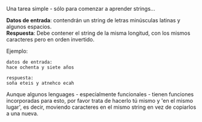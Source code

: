 Una tarea simple - sólo para comenzar a aprender strings...

**Datos de entrada**: contendrán un string de letras minúsculas latinas y algunos espacios.  
**Respuesta**: Debe contener el string de la misma longitud, con los mismos caracteres pero en orden invertido.

Ejemplo:

    datos de entrada:
    hace ochenta y siete años

    respuesta:
    soña eteis y atnehco ecah

Aunque algunos lenguages - especialmente funcionales - tienen funciones incorporadas para esto,
por favor trata de hacerlo tú mismo y 'en el mismo lugar', es decir, moviendo caracteres en el mismo
string en vez de copiarlos a una nueva.
